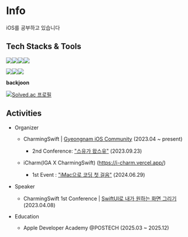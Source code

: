 # Info
iOS를 공부하고 있습니다
<!--
**changjaemun/changjaemun** is a ✨ _special_ ✨ repository because its `README.md` (this file) appears on your GitHub profile.

Here are some ideas to get you started:

- 🔭 I’m currently working on ...
- 🌱 I’m currently learning ...
- 👯 I’m looking to collaborate on ...
- 🤔 I’m looking for help with ...
- 💬 Ask me about ...
- 📫 How to reach me: ...
- 😄 Pronouns: ...
- ⚡ Fun fact: ...


## Profile

- name | Changjae Mun   
- birth | 2000.09.06   
- education | 경상국립대학교 공과대학 전자공학과 (2019.03 ~ present)   

   
## Contact & Channels

- phone | 010-4691-3181
- github | https://github.com/changjaemun
- email | ckdwo23@gmail.com
- blog | https://dejae.tistory.com/

-->
## Tech Stacks & Tools

<img src="https://img.shields.io/badge/iOS-000000?style=flat-square&logo=Apple&logoColor=white"/><img src="https://img.shields.io/badge/Swift-F05138?style=flat-square&logo=Swift&logoColor=white"/><img src="https://img.shields.io/badge/Xcode-147EFB?style=flat-square&logo=Xcode&logoColor=white"/><img src="https://img.shields.io/badge/SwiftUI-000000?style=flat-square&logo=Swift&logoColor=blue"/>


<img src="https://img.shields.io/badge/Git-F05032?style=flat-square&logo=git&logoColor=white"/><img src="https://img.shields.io/badge/Notion-000000?style=flat-square&logo=Notion&logoColor=white"/><img src="https://img.shields.io/badge/Slack-4A154B?style=flat-square&logo=Slack&logoColor=white"/>


**backjoon**

[![Solved.ac
프로필](http://mazassumnida.wtf/api/v2/generate_badge?boj=ckdwo23)](https://solved.ac/ckdwo23)

## Activities
- Organizer
  - CharmingSwift | [Gyeongnam iOS Community](https://www.instagram.com/charming_swift/?next=%2F) (2023.04 ~ present)
    - 2nd Conference: ["스유가 왔스유"](https://leeo75.notion.site/Charming-Swift-2-285708529b014b51b6d334e24b3f0b33?pvs=4) (2023.09.23)
   
  - iCharm(IGA X CharmingSwift) (https://i-charm.vercel.app/)
    - 1st Event : ["iMac으로 코딩 첫 걸음"](https://festa.io/events/5316) (2024.06.29)
      
- Speaker
  - CharmingSwift 1st Conference | [SwiftUI로 내가 원하는 화면 그리기](https://www.youtube.com/watch?v=YDItZj6rSzA&t=618s) (2023.04.08)
 
- Education
  - Apple Developer Academy @POSTECH (2025.03 ~ 2025.12)

<!--
**- Club
  **- UMC 6th iOS Part leader | [UMC instagram](https://www.instagram.com/uni_makeus_challenge/) (2024.03 ~ 2024.09)

## Project
- Individual
  - Apple Student Challenge 2024 (submitted) | [Catch](https://github.com/changjaemun/Catch)
